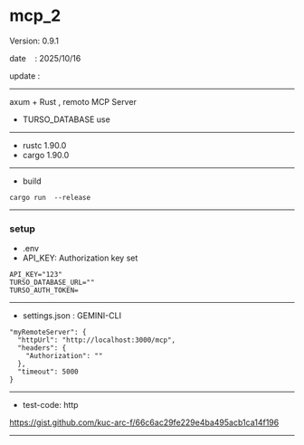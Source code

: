 ﻿# mcp_2

 Version: 0.9.1

 date    : 2025/10/16
 
 update :

***

axum + Rust , remoto MCP Server

* TURSO_DATABASE use
***
* rustc 1.90.0 
* cargo 1.90.0 

***
* build
```
cargo run  --release
```

***
### setup

* .env
* API_KEY: Authorization key set

```
API_KEY="123"
TURSO_DATABASE_URL=""
TURSO_AUTH_TOKEN=
```

***
* settings.json : GEMINI-CLI
```
"myRemoteServer": {
  "httpUrl": "http://localhost:3000/mcp", 
  "headers": {
    "Authorization": "" 
  },
  "timeout": 5000 
}  
```

***
* test-code: http

https://gist.github.com/kuc-arc-f/66c6ac29fe229e4ba495acb1ca14f196

***
